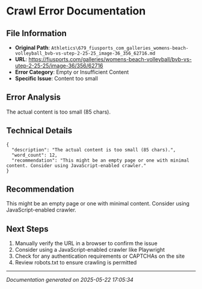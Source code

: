 # Crawl Error Documentation

## File Information
- **Original Path**: `Athletics\679_fiusports_com_galleries_womens-beach-volleyball_bvb-vs-utep-2-25-25_image-36_356_62716.md`
- **URL**: https://fiusports.com/galleries/womens-beach-volleyball/bvb-vs-utep-2-25-25/image-36/356/62716
- **Error Category**: Empty or Insufficient Content
- **Specific Issue**: Content too small

## Error Analysis
The actual content is too small (85 chars).

## Technical Details
```
{
  "description": "The actual content is too small (85 chars).",
  "word_count": 12,
  "recommendation": "This might be an empty page or one with minimal content. Consider using JavaScript-enabled crawler."
}
```

## Recommendation
This might be an empty page or one with minimal content. Consider using JavaScript-enabled crawler.

## Next Steps
1. Manually verify the URL in a browser to confirm the issue
2. Consider using a JavaScript-enabled crawler like Playwright
3. Check for any authentication requirements or CAPTCHAs on the site
4. Review robots.txt to ensure crawling is permitted

---
*Documentation generated on 2025-05-22 17:05:34*
